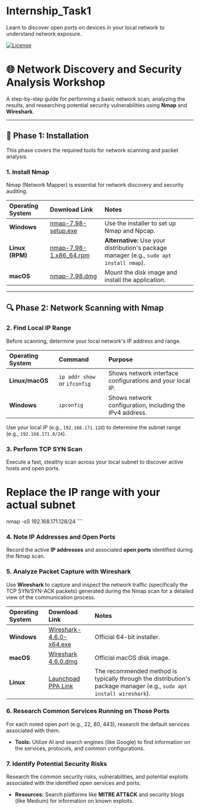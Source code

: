 # Internship_Task1
Learn to discover open ports on devices in your local network to understand network exposure.

[![License](https://img.shields.io/badge/License-MIT-blue.svg)](https://opensource.org/licenses/MIT)

# 🌐 Network Discovery and Security Analysis Workshop

A step-by-step guide for performing a basic network scan, analyzing the results, and researching potential security vulnerabilities using **Nmap** and **Wireshark**.

---

## 🚀 Phase 1: Installation

This phase covers the required tools for network scanning and packet analysis.

### 1. Install Nmap

Nmap (Network Mapper) is essential for network discovery and security auditing.

| Operating System | Download Link | Notes |
| :--- | :--- | :--- |
| **Windows** | [nmap-7.98-setup.exe](https://nmap.org/dist/nmap-7.98-setup.exe) | Use the installer to set up Nmap and Npcap. |
| **Linux (RPM)** | [nmap-7.98-1.x86_64.rpm](https://nmap.org/dist/nmap-7.98-1.x86_64.rpm) | **Alternative:** Use your distribution's package manager (e.g., `sudo apt install nmap`). |
| **macOS** | [nmap-7.98.dmg](https://nmap.org/dist/nmap-7.98.dmg) | Mount the disk image and install the application. |

---

## 🔍 Phase 2: Network Scanning with Nmap

### 2. Find Local IP Range

Before scanning, determine your local network's IP address and range.

| Operating System | Command | Purpose |
| :--- | :--- | :--- |
| **Linux/macOS** | `ip addr show` or `ifconfig` | Shows network interface configurations and your local IP. |
| **Windows** | `ipconfig` | Shows network configuration, including the IPv4 address. |

Use your local IP (e.g., `192.168.171.128`) to determine the subnet range (e.g., `192.168.171.0/24`).

### 3. Perform TCP SYN Scan

Execute a fast, stealthy scan across your local subnet to discover active hosts and open ports.


# Replace the IP range with your actual subnet
nmap -sS 192.168.171.128/24
**\`\`\`**
### 4. Note IP Addresses and Open Ports

Record the active **IP addresses** and associated **open ports** identified during the Nmap scan.

### 5. Analyze Packet Capture with Wireshark

Use **Wireshark** to capture and inspect the network traffic (specifically the TCP SYN/SYN-ACK packets) generated during the Nmap scan for a detailed view of the communication process.

| Operating System | Download Link | Notes |
| :--- | :--- | :--- |
| **Windows** | [Wireshark-4.6.0-x64.exe](https://2.na.dl.wireshark.org/win64/Wireshark-4.6.0-x64.exe) | Official 64-bit installer. |
| **macOS** | [Wireshark 4.6.0.dmg](https://2.na.dl.wireshark.org/osx/Wireshark%204.6.0.dmg) | Official macOS disk image. |
| **Linux** | [Launchpad PPA Link](https://launchpad.net/~wireshark-dev/+archive/ubuntu/stable) | The recommended method is typically through the distribution's package manager (e.g., `sudo apt install wireshark`). |

### 6. Research Common Services Running on Those Ports

For each noted open port (e.g., 22, 80, 443), research the default services associated with them.

* **Tools:** Utilize AI and search engines (like Google) to find information on the services, protocols, and common configurations.

### 7. Identify Potential Security Risks

Research the common security risks, vulnerabilities, and potential exploits associated with the identified open services and ports.

* **Resources:** Search platforms like **MITRE ATT&CK** and security blogs (like Medium) for information on known exploits.
